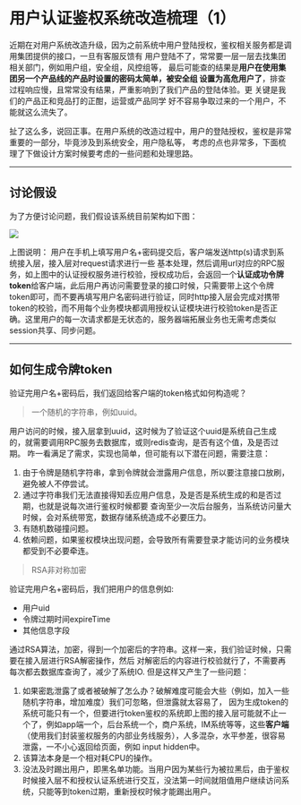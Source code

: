 # 用户认证鉴权系统改造梳理（1）

近期在对用户系统改造升级，因为之前系统中用户登陆授权，鉴权相关服务都是调用集团提供的接口，一旦有客服反馈有
用户登陆不了，常常要一层一层去找集团相关部门，例如用户组，安全组，风控组等，
最后可能查的结果是**用户在使用集团另一个产品线的产品时设置的密码太简单，被安全组
设置为高危用户了**，排查过程响应慢，且常常没有结果，严重影响到了我们产品的登陆体验。更
关键是我们的产品正和竞品打的正酣，运营或产品同学
好不容易争取过来的一个用户，不能就这么流失了。


扯了这么多，说回正事。在用户系统的改造过程中，用户的登陆授权，鉴权是非常重要的一部分，毕竟涉及到系统安全，用户隐私等，
考虑的点也非常多，下面梳理了下做设计方案时候要考虑的一些问题和处理思路。

----
## 讨论假设

为了方便讨论问题，我们假设该系统目前架构如下图：


![](http://7xpnzc.com1.z0.glb.clouddn.com/auth.png)

上图说明： 用户在手机上填写用户名+密码提交后，客户端发送http(s)请求到系统接入层，接入层对request请求进行一些
基本处理，然后调用url对应的RPC服务，如上图中的认证授权服务进行校验，授权成功后，会返回一个**认证成功令牌token**给客户端，此后用户再访问需要登录的接口时候，只需要带上这个令牌token即可，而不要再填写用户名密码进行验证，同时http接入层会完成对携带token的校验，而不用每个业务模块都调用授权认证模块进行校验token是否正确。这里用户的每一次请求都是无状态的，服务器端拓展业务也无需考虑类似session共享、同步问题。

-----
## 如何生成令牌token

验证完用户名+密码后，我们返回给客户端的token格式如何构造呢？
> 一个随机的字符串，例如uuid。

用户访问的时候，接入层拿到uuid，这时候为了验证这个uuid是系统自己生成的，就需要调用RPC服务去数据库，或则redis查询，是否有这个值，及是否过期。
咋一看满足了需求，实现也简单，但可能有以下潜在问题，需要注意：
1. 由于令牌是随机字符串，拿到令牌就会泄露用户信息，所以要注意接口放刷，避免被人不停尝试。
2. 通过字符串我们无法直接得知丢应用户信息，及是否是系统生成的和是否过期，也就是说每次进行鉴权时候都要
查询至少一次后台服务，当系统访问量大时候，会对系统带宽，数据存储系统造成不必要压力。
3. 有随机数碰撞问题。
4. 依赖问题，如果鉴权模块出现问题，会导致所有需要登录才能访问的业务模块都受到不必要牵连。

> RSA非对称加密

验证完用户名+密码后，我们把用户的信息例如:
* 用户uid
* 令牌过期时间expireTime
* 其他信息字段


 通过RSA算法，加密，得到一个加密后的字符串。这样一来，我们验证时候，只需要在接入层进行RSA解密操作，然后
 对解密后的内容进行校验就行了，不需要再每次都去数据库查询了，减少了系统IO.
 但是这样又产生了一些问题：
 1. 如果密匙泄露了或者被破解了怎么办？破解难度可能会大些（例如，加入一些随机字符串，增加难度）我们可忽略，但泄露就太容易了，
 因为生成token的系统可能只有一个，但要进行token鉴权的系统即上图的接入层可能就不止一个了，例如app端一个，后台系统一个，商户系统，IM系统等等，这些**客户端**（使用我们封装鉴权服务的内部业务线服务），人多混杂，水平参差，很容易泄露，一不小心返回给页面，例如 input hidden中。
2. 该算法本身是一个相对耗CPU的操作。
3. 没法及时踢出用户，即黑名单功能。当用户因为某些行为被拉黑后，由于鉴权时候接入层不和授权认证系统进行交互，没法第一时间就阻值用户继续访问系统，只能等到token过期，重新授权时候才能踢出用户。






